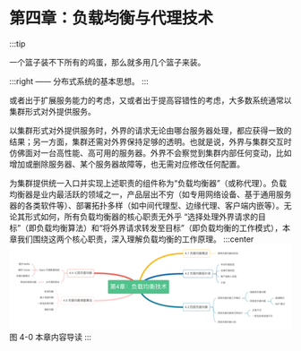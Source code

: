 # 第四章：负载均衡与代理技术

:::tip <a/>

一个篮子装不下所有的鸡蛋，那么就多用几个篮子来装。

:::right
—— 分布式系统的基本思想。
:::

或者出于扩展服务能力的考虑，又或者出于提高容错性的考虑，大多数系统通常以集群形式对外提供服务。

以集群形式对外提供服务时，外界的请求无论由哪台服务器处理，都应获得一致的结果；另一方面，集群还需对外界保持足够的透明。也就是说，外界与集群交互时仿佛面对一台高性能、高可用的服务器。外界不会察觉到集群内部任何变动，比如增加或删除服务器、某个服务器故障等，也无需对应修改任何配置。

为集群提供统一入口并实现上述职责的组件称为“负载均衡器”（或称代理）。负载均衡器是业内最活跃的领域之一，产品层出不穷（如专用网络设备、基于通用服务器的各类软件等）、部署拓扑多样（如中间代理型、边缘代理、客户端内嵌等）。无论其形式如何，所有负载均衡器的核心职责无外乎 “选择处理外界请求的目标”（即负载均衡算法）和“将外界请求转发至目标”（即负载均衡的工作模式），本章我们围绕这两个核心职责，深入理解负载均衡的工作原理。
:::center
  ![](../assets/balance-summary.png)<br/>
  图 4-0 本章内容导读
:::
